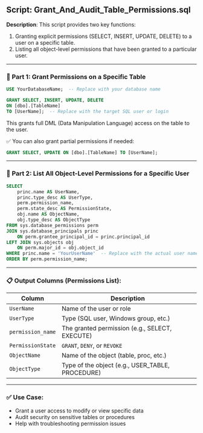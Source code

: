 ## Script: Grant_And_Audit_Table_Permissions.sql

**Description**:
This script provides two key functions:
1. Granting explicit permissions (SELECT, INSERT, UPDATE, DELETE) to a user on a specific table.
2. Listing all object-level permissions that have been granted to a particular user.

---

### 🔐 Part 1: Grant Permissions on a Specific Table

```sql
USE YourDatabaseName;  -- Replace with your database name

GRANT SELECT, INSERT, UPDATE, DELETE 
ON [dbo].[TableName] 
TO [UserName];  -- Replace with the target SQL user or login
```

This grants full DML (Data Manipulation Language) access on the table to the user.

✅ You can also grant partial permissions if needed:
```sql
GRANT SELECT, UPDATE ON [dbo].[TableName] TO [UserName];
```

---

### 🔎 Part 2: List All Object-Level Permissions for a Specific User

```sql
SELECT 
    princ.name AS UserName,
    princ.type_desc AS UserType,
    perm.permission_name,
    perm.state_desc AS PermissionState,
    obj.name AS ObjectName,
    obj.type_desc AS ObjectType
FROM sys.database_permissions perm
JOIN sys.database_principals princ 
    ON perm.grantee_principal_id = princ.principal_id
LEFT JOIN sys.objects obj 
    ON perm.major_id = obj.object_id
WHERE princ.name = 'YourUserName'  -- Replace with the actual user name
ORDER BY perm.permission_name;
```

---

### 📋 Output Columns (Permissions List):

| Column            | Description                                      |
|-------------------|--------------------------------------------------|
| `UserName`        | Name of the user or role                         |
| `UserType`        | Type (SQL user, Windows group, etc.)             |
| `permission_name` | The granted permission (e.g., SELECT, EXECUTE)   |
| `PermissionState` | `GRANT`, `DENY`, or `REVOKE`                     |
| `ObjectName`      | Name of the object (table, proc, etc.)           |
| `ObjectType`      | Type of the object (e.g., USER_TABLE, PROCEDURE) |

---

### ✅ Use Case:
- Grant a user access to modify or view specific data
- Audit security on sensitive tables or procedures
- Help with troubleshooting permission issues

